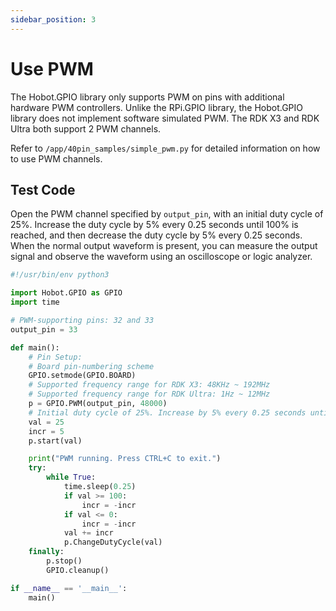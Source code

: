 ```yaml
---
sidebar_position: 3
---
```

# Use PWM

The Hobot.GPIO library only supports PWM on pins with additional hardware PWM controllers. Unlike the RPi.GPIO library, the Hobot.GPIO library does not implement software simulated PWM. The RDK X3 and RDK Ultra both support 2 PWM channels.

Refer to `/app/40pin_samples/simple_pwm.py` for detailed information on how to use PWM channels.

## Test Code

Open the PWM channel specified by `output_pin`, with an initial duty cycle of 25%. Increase the duty cycle by 5% every 0.25 seconds until 100% is reached, and then decrease the duty cycle by 5% every 0.25 seconds. When the normal output waveform is present, you can measure the output signal and observe the waveform using an oscilloscope or logic analyzer.

```python
#!/usr/bin/env python3

import Hobot.GPIO as GPIO
import time

# PWM-supporting pins: 32 and 33
output_pin = 33

def main():
    # Pin Setup:
    # Board pin-numbering scheme
    GPIO.setmode(GPIO.BOARD)
    # Supported frequency range for RDK X3: 48KHz ~ 192MHz
    # Supported frequency range for RDK Ultra: 1Hz ~ 12MHz
    p = GPIO.PWM(output_pin, 48000)
    # Initial duty cycle of 25%. Increase by 5% every 0.25 seconds until 100% is reached, then decrease by 5% every 0.25 seconds
    val = 25
    incr = 5
    p.start(val)

    print("PWM running. Press CTRL+C to exit.")
    try:
        while True:
            time.sleep(0.25)
            if val >= 100:
                incr = -incr
            if val <= 0:
                incr = -incr
            val += incr
            p.ChangeDutyCycle(val)
    finally:
        p.stop()
        GPIO.cleanup()

if __name__ == '__main__':
    main()
```